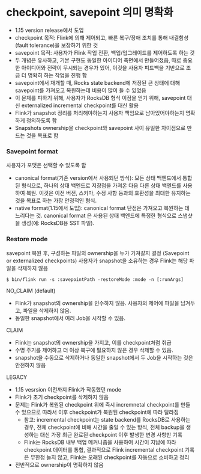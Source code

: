# checkpoint, savepoint 의미 명확화
- 1.15 version release에서 도입
- checkpoint 목적: Flink에 의해 제어되고, 빠른 복구/장애 조치를 통해 내결함성(fault tolerance)을 보장하기 위한 것
- savepoint 목적: 사용자가 Flink 작업 전환, 백업/업그레이드를 제어하도록 하는 것
- 두 개념은 유사하고, 기본 구현도 동일한 아이디어 측면에서 만들어졌음, 때로 중요한 아이디어와 전략이 무시되는 경우가 있어, 이것을 사용자 피드백을 기반으로 조금 더 명확히 하는 작업을 진행 함
- savepoint에서 재개할 때, Rocks state backend에 저장된 큰 상태에 대해 savepoint를 가져오고 복원하는데 비용이 많이 들 수 있었음
- 이 문제를 피하기 위해, 사용자가 RocksDB 형식 이점을 얻기 위해, savepoint 대신 externalized incremental checkpoint를 대신 활용
- Flink가 snapshot 정리를 처리해야하는지 사용자 책임으로 남아있어야하는지 명확하게 정의하도록 함
- Snapshots ownership을 checkpoint와 savepoint 사이 유일한 차이점으로 만드는 것을 목표로 함

### Savepoint format
사용자가 포맷은 선택할 수 있도록 함
- canonical format(기존 version에서 사용되던 방식): 모든 상태 백엔드에서 통합된 형식으로, 하나의 상태 백엔드로 저장점을 가져온 다음 다른 상태 백엔드를 사용하여 복원. 이것은 이전 버전, 스키마, 수정 사항 등과의 호환성을 최대한 유지하는 것을 목표로 하는 가장 안정적인 형식.
- native format(1.15에서 도입): canonical format 단점은 가져오고 복원하는 데 느리다는 것. canonical format 은 사용된 상태 백엔드에 특정한 형식으로 스냅샷을 생성(예: RocksDB용 SST 파일).

### Restore mode
savepoint 복원 후, 구성하는 파일의 ownership을 누가 가져갈지 결정 (Savepoint or externalized checkpoints)
사용자가 snapshot을 소유하는 경우 Flink는 해당 파일을 삭제하지 않음
````
$ bin/flink run -s :savepointPath -restoreMode :mode -n [:runArgs]
````
NO_CLAIM (default)
- Flink가 snapshot의 ownership을 인수하지 않음. 사용자의 제어에 파일을 남겨두고, 파일을 삭제하지 않음. 
- 동일한 snapshot에서 여러 Job을 시작할 수 있음.

CLAIM
- Flink는 snapshot의 ownership을 가지고, 이를 checkpoint처럼 취급
- 수명 주기를 제어하고 더 이상 복구에 필요하지 않은 경우 삭제할 수 있음.
- snapshot을 수동으로 삭제하거나 동일한 snapshot에서 두 Job을 시작하는 것은 안전하지 않음

LEGACY
- 1.15 vesrsion 이전까지 Flink가 작동했던 mode
- Flink가 초기 checkpoint를 삭제하지 않음
- 문제는 Flink가 복원된 checkpoint 위에 즉시 incremnetal checkpoint를 만들 수 있으므로 따라서 이후 checkpoint가 복원된 checkpoint에 따라 달라짐
  - 참고: incremental checkpoint는 state backend를 RocksDB로 사용하는 경우, 전체 checkpoint에 비해 시간을 줄일 수 있는 방식, 전체 backup을 생성하는 대신 가장 최근 완료된 checkpoint 이후 발생한 변경 사항만 기록
  - Flink는 RocksDB 내부 백업 메커니즘을 사용하여 시간이 지남에 따라 checkpoint 데이터를 통합, 결과적으로 Flink incremental checkpoint 기록은 무한정 늘지 않고, Flink는 오래된 checkpoint를 자동으로 소비하고 정리
- 전반적으로 ownership이 명확하지 않음
